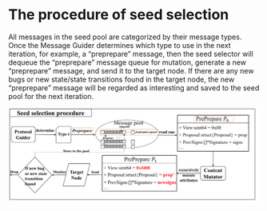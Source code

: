 # The procedure of seed selection 

All messages in the seed pool are categorized by their message types. Once the Message Guider determines which type to use in the next iteration, for example, a “preprepare” message, then the seed selector will dequeue the “preprepare” message queue for mutation, generate a new “preprepare” message, and send it to the target node. If there are any new bugs or new state/state transitions found in the target node, the new “preprepare” message will be regarded as interesting and saved to the seed pool for the next iteration.

![](./seed-selection.png)
